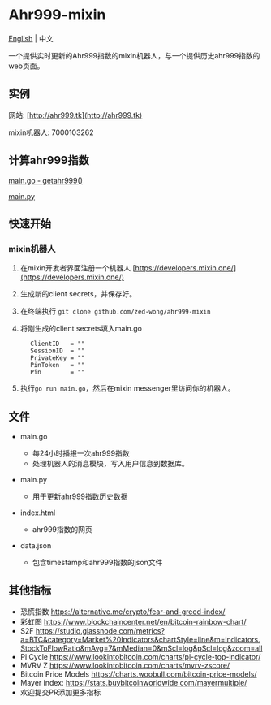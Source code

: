# Ahr999-mixin
[English](README-en.md) | 中文

一个提供实时更新的Ahr999指数的mixin机器人，与一个提供历史ahr999指数的web页面。

## 实例
 网站: [http://ahr999.tk](http://ahr999.tk)
 
 mixin机器人: 7000103262
 

## 计算ahr999指数

[main.go - getahr999()](https://github.com/zed-wong/ahr999-mixin/blob/main/main.go#L327)

[main.py](https://github.com/zed-wong/ahr999-mixin/blob/main/main.py#L40)

## 快速开始

### mixin机器人
  1. 在mixin开发者界面注册一个机器人 [https://developers.mixin.one/](https://developers.mixin.one/)
 
  2. 生成新的client secrets，并保存好。

  3. 在终端执行 `git clone github.com/zed-wong/ahr999-mixin`
  
  4. 将刚生成的client secrets填入main.go 
  ```
        ClientID   = ""        
        SessionID  = ""
        PrivateKey = ""
        PinToken   = ""
        Pin        = ""
  ```
  5. 执行`go run main.go`，然后在mixin messenger里访问你的机器人。


## 文件

 - main.go 
   - 每24小时播报一次ahr999指数
   - 处理机器人的消息模块，写入用户信息到数据库。

 - main.py 
   - 用于更新ahr999指数历史数据

 - index.html
   - ahr999指数的网页

 - data.json 
   - 包含timestamp和ahr999指数的json文件

## 其他指标

- 恐慌指数 https://alternative.me/crypto/fear-and-greed-index/
- 彩虹图 https://www.blockchaincenter.net/en/bitcoin-rainbow-chart/
- S2F https://studio.glassnode.com/metrics?a=BTC&category=Market%20Indicators&chartStyle=line&m=indicators.StockToFlowRatio&mAvg=7&mMedian=0&mScl=log&pScl=log&zoom=all
- Pi Cycle https://www.lookintobitcoin.com/charts/pi-cycle-top-indicator/
- MVRV Z https://www.lookintobitcoin.com/charts/mvrv-zscore/
- Bitcoin Price Models https://charts.woobull.com/bitcoin-price-models/
- Mayer index: https://stats.buybitcoinworldwide.com/mayermultiple/
- 欢迎提交PR添加更多指标
